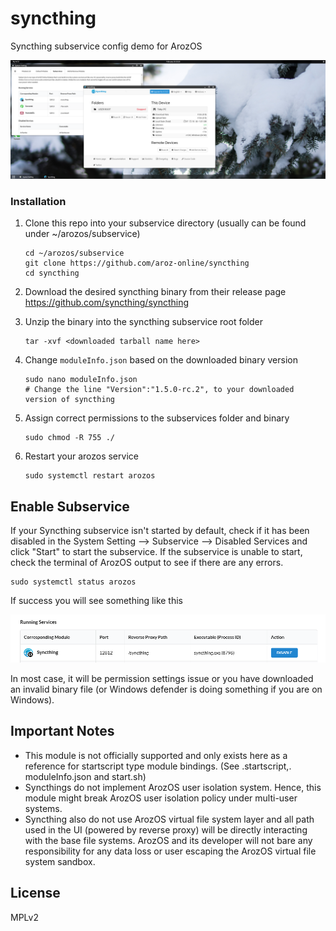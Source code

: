 # syncthing
Syncthing subservice config demo for ArozOS

![](./img/preview.png)

### Installation

1. Clone this repo into your subservice directory (usually can be found under ~/arozos/subservice)

   ```
   cd ~/arozos/subservice
   git clone https://github.com/aroz-online/syncthing
   cd syncthing
   ```

2. Download the desired syncthing binary from their release page
   https://github.com/syncthing/syncthing

3. Unzip the binary into the syncthing subservice root folder

   ```
   tar -xvf <downloaded tarball name here>
   ```

4. Change ```moduleInfo.json``` based on the downloaded binary version

   ```
   sudo nano moduleInfo.json
   # Change the line "Version":"1.5.0-rc.2", to your downloaded version of syncthing
   ```

5. Assign correct permissions to the subservices folder and binary

   ```
   sudo chmod -R 755 ./
   ```

6. Restart your arozos service

   ```
   sudo systemctl restart arozos
   ```

## Enable Subservice

If your Syncthing subservice isn't started by default, check if it has been disabled in the System Setting --> Subservice --> Disabled Services and click "Start" to start the subservice. If the subservice is unable to start, check the terminal of ArozOS output to see if there are any errors.

```
sudo systemctl status arozos
```

If success you will see something like this

![](./img/enabled.png)

In most case, it will be permission settings issue or you have downloaded an invalid binary file (or Windows defender is doing something if you are on Windows).



## Important Notes

- This module is not officially supported and only exists here as a reference for startscript type module bindings.  (See .startscript,. moduleInfo.json and start.sh)
- Syncthings do not implement ArozOS user isolation system. Hence, this module might break ArozOS user isolation policy under multi-user systems.
- Syncthing also do not use ArozOS virtual file system layer and all path used in the UI (powered by reverse proxy) will be directly interacting with the base file systems. ArozOS and its developer will not bare any responsibility for any data loss or user escaping the ArozOS virtual file system sandbox.



## License

MPLv2